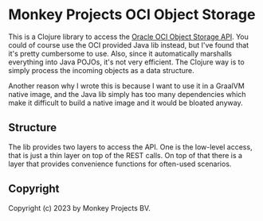 # Monkey Projects OCI Object Storage

This is a Clojure library to access the [Oracle OCI Object Storage API](https://docs.oracle.com/en-us/iaas/Content/Object/home.htm).  You could of course use the OCI provided Java lib instead,
but I've found that it's pretty cumbersome to use.  Also, since it automatically
marshalls everything into Java POJOs, it's not very efficient.  The Clojure way
is to simply process the incoming objects as a data structure.

Another reason why I wrote this is because I want to use it in a GraalVM native
image, and the Java lib simply has too many dependencies which make it difficult
to build a native image and it would be bloated anyway.

## Structure

The lib provides two layers to access the API.  One is the low-level access,
that is just a thin layer on top of the REST calls.  On top of that there is
a layer that provides convenience functions for often-used scenarios.

## Copyright

Copyright (c) 2023 by Monkey Projects BV.